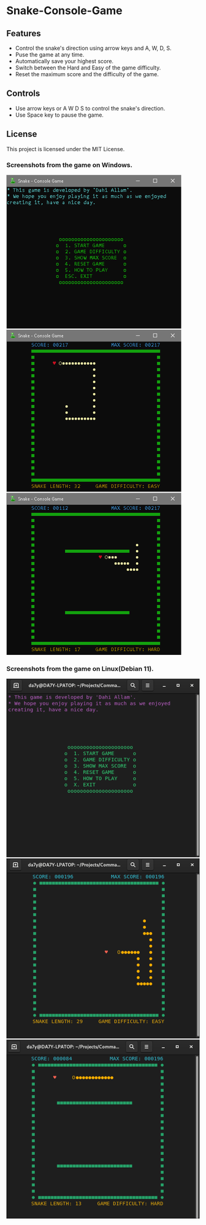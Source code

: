 # Snake-Console-Game

## Features
- Control the snake's direction using arrow keys and A, W, D, S.
- Puse the game at any time.
- Automatically save your highest score.
- Switch between the Hard and Easy of the game difficulty.
- Reset the maximum score and the difficulty of the game.

## Controls
- Use arrow keys or A W D S to control the snake's direction.
- Use Space key to pause the game.

## License
This project is licensed under the MIT License.

### Screenshots from the game on Windows.
![img1](https://github.com/da7y3llam/Snake-Console-Game/blob/main/images/image1.png)
![img2](https://github.com/da7y3llam/Snake-Console-Game/blob/main/images/snake2.png)
![img3](https://github.com/da7y3llam/Snake-Console-Game/blob/main/images/snake3.png)

### Screenshots from the game on Linux(Debian 11).
![img1](https://github.com/da7y3llam/Snake-Console-Game/blob/main/images/snake4.png)
![img2](https://github.com/da7y3llam/Snake-Console-Game/blob/main/images/snake5.png)
![img3](https://github.com/da7y3llam/Snake-Console-Game/blob/main/images/snake6.png)
